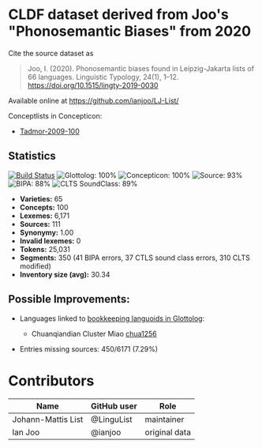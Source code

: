 # CLDF dataset derived from Joo's "Phonosemantic Biases" from 2020

Cite the source dataset as

> Joo, I. (2020). Phonosemantic biases found in Leipzig-Jakarta lists of 66 languages. Linguistic Typology, 24(1), 1–12. https://doi.org/10.1515/lingty-2019-0030

Available online at https://github.com/ianjoo/LJ-List/


Conceptlists in Concepticon:
- [Tadmor-2009-100](https://concepticon.clld.org/contributions/Tadmor-2009-100)
## Statistics


[![Build Status](https://travis-ci.org/lexibank/joophonosemantic.svg?branch=master)](https://travis-ci.org/lexibank/joophonosemantic)
![Glottolog: 100%](https://img.shields.io/badge/Glottolog-100%25-brightgreen.svg "Glottolog: 100%")
![Concepticon: 100%](https://img.shields.io/badge/Concepticon-100%25-brightgreen.svg "Concepticon: 100%")
![Source: 93%](https://img.shields.io/badge/Source-93%25-green.svg "Source: 93%")
![BIPA: 88%](https://img.shields.io/badge/BIPA-88%25-yellowgreen.svg "BIPA: 88%")
![CLTS SoundClass: 89%](https://img.shields.io/badge/CLTS%20SoundClass-89%25-yellowgreen.svg "CLTS SoundClass: 89%")

- **Varieties:** 65
- **Concepts:** 100
- **Lexemes:** 6,171
- **Sources:** 111
- **Synonymy:** 1.00
- **Invalid lexemes:** 0
- **Tokens:** 25,031
- **Segments:** 350 (41 BIPA errors, 37 CTLS sound class errors, 310 CLTS modified)
- **Inventory size (avg):** 30.34

## Possible Improvements:

- Languages linked to [bookkeeping languoids in Glottolog](http://glottolog.org/glottolog/glottologinformation#bookkeepinglanguoids):
  - Chuanqiandian Cluster Miao [chua1256](http://glottolog.org/resource/languoid/id/chua1256)


- Entries missing sources: 450/6171 (7.29%)

# Contributors

Name | GitHub user | Role
--- | --- | ---
Johann-Mattis List | @LinguList | maintainer
Ian Joo | @ianjoo | original data


